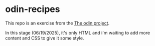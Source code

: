 # odin-recipes

This repo is an exercise from the [The odin project](https://www.theodinproject.com/).

In this stage (06/19/2025), it's only HTML and i'm waiting to add more content and CSS to give it some style.
